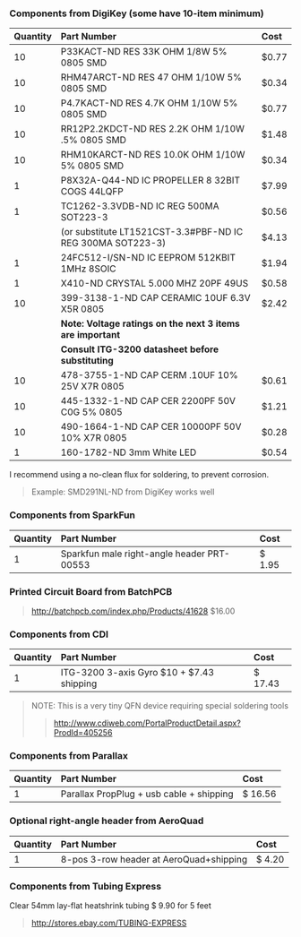 ### Components from DigiKey (some have 10-item minimum) ###

|**Quantity**|**Part Number**|**Cost**|
|:-----------|:--------------|:-------|
|10          |P33KACT-ND RES 33K OHM 1/8W 5% 0805 SMD        |$0.77   |
|10          |RHM47ARCT-ND RES 47 OHM 1/10W  5% 0805 SMD     |$0.34   |
|10          |P4.7KACT-ND RES 4.7K OHM 1/10W 5% 0805 SMD     |$0.77   |
|10          |RR12P2.2KDCT-ND RES 2.2K OHM 1/10W .5% 0805 SMD|$1.48   |
|10          |RHM10KARCT-ND RES 10.0K OHM 1/10W 5% 0805 SMD  |$0.34   |
|1           |P8X32A-Q44-ND IC PROPELLER 8 32BIT COGS 44LQFP |$7.99   |
|1           |TC1262-3.3VDB-ND  IC REG 500MA SOT223-3|$0.56   |
|            |(or substitute LT1521CST-3.3#PBF-ND  IC REG 300MA SOT223-3) | $4.13  |
| 1          |24FC512-I/SN-ND IC EEPROM 512KBIT 1MHz 8SOIC| $1.94  |
| 1          |X410-ND CRYSTAL 5.000 MHZ 20PF 49US|   	$0.58|
| 10         |399-3138-1-ND CAP CERAMIC 10UF 6.3V X5R 0805| 	$2.42 |
|            | **Note: Voltage ratings on the next 3 items are important** |        |
|            | **Consult ITG-3200 datasheet before substituting** |        |
| 10         |478-3755-1-ND CAP CERM .10UF 10% 25V X7R 0805|	$0.61  |
| 10         |445-1332-1-ND CAP CER 2200PF 50V C0G 5% 0805|	$1.21  |
| 10         |490-1664-1-ND CAP CER 10000PF 50V 10% X7R 0805|$0.28   |
|  1         |160-1782-ND  3mm White LED|			$0.54|


I recommend using a no-clean flux for soldering, to prevent corrosion.
> Example: SMD291NL-ND from DigiKey works well


### Components from SparkFun ###
|**Quantity**|**Part Number**|**Cost**|
|:-----------|:--------------|:-------|
|1           | Sparkfun male right-angle header PRT-00553| 	$ 1.95|

### Printed Circuit Board from BatchPCB ###
> http://batchpcb.com/index.php/Products/41628    $16.00

### Components from CDI ###
|**Quantity**|**Part Number**|**Cost**|
|:-----------|:--------------|:-------|
|1           |ITG-3200 3-axis Gyro $10 + $7.43 shipping|	     $ 17.43|
> NOTE: This is a very tiny QFN device requiring special soldering tools
> > http://www.cdiweb.com/PortalProductDetail.aspx?ProdId=405256

### Components from Parallax ###
|**Quantity**|**Part Number**|**Cost**|
|:-----------|:--------------|:-------|
|1           |  Parallax PropPlug + usb cable + shipping|	$ 16.56|

### Optional right-angle header from AeroQuad ###
|**Quantity**|**Part Number**|**Cost**|
|:-----------|:--------------|:-------|
|1           |8-pos 3-row header at AeroQuad+shipping|		$ 4.20|

### Components from Tubing Express ###
Clear 54mm lay-flat heatshrink tubing                   $ 9.90 for 5 feet

> http://stores.ebay.com/TUBING-EXPRESS

